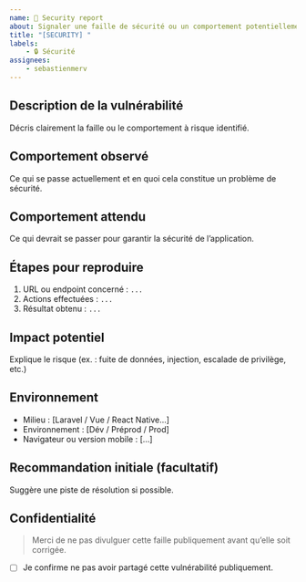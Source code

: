 ```yaml
---
name: 🔐 Security report
about: Signaler une faille de sécurité ou un comportement potentiellement dangereux
title: "[SECURITY] "
labels: 
    - 🔒 Sécurité
assignees: 
    - sebastienmerv
---
```


## Description de la vulnérabilité

Décris clairement la faille ou le comportement à risque identifié.

## Comportement observé

Ce qui se passe actuellement et en quoi cela constitue un problème de sécurité.

## Comportement attendu

Ce qui devrait se passer pour garantir la sécurité de l’application.

## Étapes pour reproduire

1. URL ou endpoint concerné : `...`
2. Actions effectuées : `...`
3. Résultat obtenu : `...`

## Impact potentiel

Explique le risque (ex. : fuite de données, injection, escalade de privilège, etc.)

## Environnement

- Milieu : [Laravel / Vue / React Native...]
- Environnement : [Dév / Préprod / Prod]
- Navigateur ou version mobile : [...]

## Recommandation initiale (facultatif)

Suggère une piste de résolution si possible.

## Confidentialité

> Merci de ne pas divulguer cette faille publiquement avant qu’elle soit corrigée.

- [ ] Je confirme ne pas avoir partagé cette vulnérabilité publiquement.